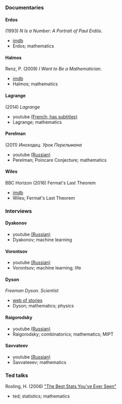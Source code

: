 ### Documentaries

#### Erdos

(1993) *N Is a Number: A Portrait of Paul Erdös*.
- [imdb](http://www.imdb.com/title/tt0125425/?ref_=nv_sr_1)
- Erdos; mathematics

#### Halmos

Renz, P. (2009) *I Want to Be a Mathematician*.
- [imdb](http://www.imdb.com/title/tt1417077/)
- Halmos; mathematics

#### Lagrange

(2014) *Lagrange*
- youtube [(French; has subtitles)](https://www.youtube.com/watch?v=K_tAygfZnAE)
- Lagrange; mathematics

#### Perelman

(2011) *Иноходец. Урок Перельмана*
- youtube [(Russian)](https://www.youtube.com/watch?v=wqpNb86wX9A)
- Perelman; Poincare Conjecture; mathematics

#### Wiles

BBC Horizon (2016) Fermat's Last Theorem
- [imdb](http://www.imdb.com/title/tt1224922/)
- Wiles; Fermat's Last Theorem

### Interviews

#### Dyakonov

- youtube [(Russian)](https://www.youtube.com/watch?v=qV3yjIyj7Dc)
- Dyakonov; machine learning

#### Vorontsov

- youtube [(Russian)](https://www.youtube.com/watch?v=DR3mgnEKRgI)
- Vorontsov; machine learning; life

#### Dyson

*Freeman Dyson. Scientist*
- [web of stories](https://www.webofstories.com/play/freeman.dyson/1)
- Dyson; mathematics; physics

#### Raigorodsky

- youtube [(Russian)](https://www.youtube.com/watch?v=jBcPE9UHl_I)
- Raigorodsky; combinatorics; mathematics; MIPT

#### Savvateev

- youtube [(Russian)](https://www.youtube.com/watch?v=TyJ50i95xCM)
- Savvateeev; mathematics

### Ted talks

Rosling, H. (2006) ["The Best Stats You've Ever Seen"](https://www.ted.com/talks/hans_rosling_shows_the_best_stats_you_ve_ever_seen)
- ted; statistics; mathematics
